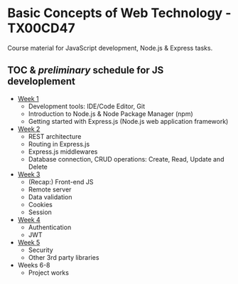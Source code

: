 # Basic Concepts of Web Technology - TX00CD47

Course material for JavaScript development, Node.js & Express tasks.

## TOC & _preliminary_ schedule for JS developlement

- [Week 1](week1.md)
  - Development tools: IDE/Code Editor, Git
  - Introduction to Node.js & Node Package Manager (npm)
  - Getting started with Express.js (Node.js web application framework)
- [Week 2](week2.md)
  - REST architecture
  - Routing in Express.js
  - Express.js middlewares
  - Database connection, CRUD operations: Create, Read, Update and Delete
- [Week 3](week3.md)
  - (Recap:) Front-end JS
  - Remote server
  - Data validation
  - Cookies
  - Session
- [Week 4](week4.md)
  - Authentication
  - JWT
- [Week 5](week5.md)
  - Security
  - Other 3rd party libraries
- Weeks 6-8
  - Project works